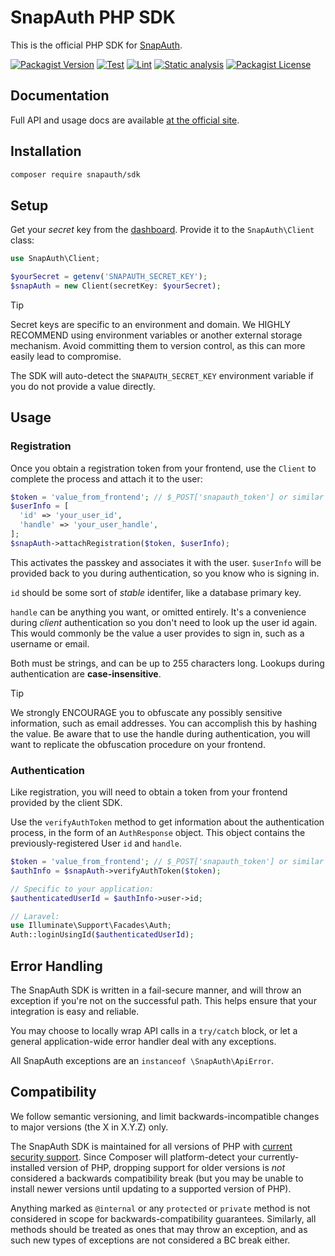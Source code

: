 # SnapAuth PHP SDK

This is the official PHP SDK for [SnapAuth](https://www.snapauth.app).

[![Packagist Version](https://img.shields.io/packagist/v/snapauth/sdk)](https://packagist.org/packages/snapauth/sdk)
[![Test](https://github.com/snapauthapp/sdk-php/actions/workflows/test.yml/badge.svg)](https://github.com/snapauthapp/sdk-php/actions/workflows/test.yml)
[![Lint](https://github.com/snapauthapp/sdk-php/actions/workflows/lint.yml/badge.svg)](https://github.com/snapauthapp/sdk-php/actions/workflows/lint.yml)
[![Static analysis](https://github.com/snapauthapp/sdk-php/actions/workflows/static-analysis.yml/badge.svg)](https://github.com/snapauthapp/sdk-php/actions/workflows/static-analysis.yml)
[![Packagist License](https://img.shields.io/packagist/l/snapauth/sdk)](/LICENSE)


## Documentation

Full API and usage docs are available [at the official site](https://docs.snapauth.app/server.html#introduction).

## Installation

```bash
composer require snapauth/sdk
```

## Setup

Get your _secret_ key from the [dashboard](https://dashboard.snapauth.app).
Provide it to the `SnapAuth\Client` class:

```php
use SnapAuth\Client;

$yourSecret = getenv('SNAPAUTH_SECRET_KEY');
$snapAuth = new Client(secretKey: $yourSecret);
```

> [!TIP]
> Secret keys are specific to an environment and domain.
> We HIGHLY RECOMMEND using environment variables or another external storage mechanism.
> Avoid committing them to version control, as this can more easily lead to compromise.
>
> The SDK will auto-detect the `SNAPAUTH_SECRET_KEY` environment variable if you do not provide a value directly.

## Usage

### Registration

Once you obtain a registration token from your frontend, use the `Client` to complete the process and attach it to the user:

```php
$token = 'value_from_frontend'; // $_POST['snapauth_token'] or similar
$userInfo = [
  'id' => 'your_user_id',
  'handle' => 'your_user_handle',
];
$snapAuth->attachRegistration($token, $userInfo);
```

<!--
Registration returns an `AttachResponse` object, which contains a credential identifier.
You may store this information at your end, but it's not necessary in most cases.
-->

This activates the passkey and associates it with the user.
`$userInfo` will be provided back to you during authentication, so you know who is signing in.

`id` should be some sort of _stable_ identifer, like a database primary key.

`handle` can be anything you want, or omitted entirely.
It's a convenience during _client_ authentication so you don't need to look up the user id again.
This would commonly be the value a user provides to sign in, such as a username or email.

Both must be strings, and can be up to 255 characters long.
Lookups during authentication are **case-insensitive**.

> [!TIP]
> We strongly ENCOURAGE you to obfuscate any possibly sensitive information, such as email addresses.
> You can accomplish this by hashing the value.
> Be aware that to use the handle during authentication, you will want to replicate the obfuscation procedure on your frontend.

### Authentication

Like registration, you will need to obtain a token from your frontend provided by the client SDK.

Use the `verifyAuthToken` method to get information about the authentication process, in the form of an `AuthResponse` object.
This object contains the previously-registered User `id` and `handle`.

```php
$token = 'value_from_frontend'; // $_POST['snapauth_token'] or similar
$authInfo = $snapAuth->verifyAuthToken($token);

// Specific to your application:
$authenticatedUserId = $authInfo->user->id;

// Laravel:
use Illuminate\Support\Facades\Auth;
Auth::loginUsingId($authenticatedUserId);
```

## Error Handling

The SnapAuth SDK is written in a fail-secure manner, and will throw an exception if you're not on the successful path.
This helps ensure that your integration is easy and reliable.

You may choose to locally wrap API calls in a `try/catch` block, or let a general application-wide error handler deal with any exceptions.

All SnapAuth exceptions are an `instanceof \SnapAuth\ApiError`.

## Compatibility

We follow semantic versioning, and limit backwards-incompatible changes to major versions (the X in X.Y.Z) only.

The SnapAuth SDK is maintained for all versions of PHP with [current security support](https://www.php.net/supported-versions.php).
Since Composer will platform-detect your currently-installed version of PHP, dropping support for older versions is _not_ considered a backwards compatibility break (but you may be unable to install newer versions until updating to a supported version of PHP).

Anything marked as `@internal` or any `protected` or `private` method is not considered in scope for backwards-compatibility guarantees.
Similarly, all methods should be treated as ones that may throw an exception, and as such new types of exceptions are not considered a BC break either.
